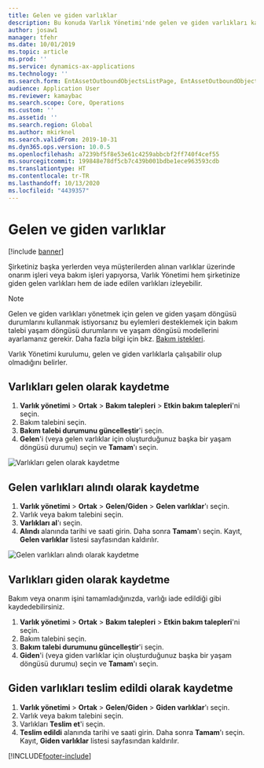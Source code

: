 ```yaml
---
title: Gelen ve giden varlıklar
description: Bu konuda Varlık Yönetimi'nde gelen ve giden varlıkları kaydetme açıklanmaktadır.
author: josaw1
manager: tfehr
ms.date: 10/01/2019
ms.topic: article
ms.prod: ''
ms.service: dynamics-ax-applications
ms.technology: ''
ms.search.form: EntAssetOutboundObjectsListPage, EntAssetOutboundObjectsDeliver, EntAssetInboundObjectsListPage, EntAssetInboundObjectsRecieve
audience: Application User
ms.reviewer: kamaybac
ms.search.scope: Core, Operations
ms.custom: ''
ms.assetid: ''
ms.search.region: Global
ms.author: mkirknel
ms.search.validFrom: 2019-10-31
ms.dyn365.ops.version: 10.0.5
ms.openlocfilehash: a7239bf5f8e53e61c4259abbcbf2ff740f4cef55
ms.sourcegitcommit: 199848e78df5cb7c439b001bdbe1ece963593cdb
ms.translationtype: HT
ms.contentlocale: tr-TR
ms.lasthandoff: 10/13/2020
ms.locfileid: "4439357"
---
```

# <a name="inbound-and-outbound-assets"></a>Gelen ve giden varlıklar

[!include [banner](../../includes/banner.md)]

 

Şirketiniz başka yerlerden veya müşterilerden alınan varlıklar üzerinde onarım işleri veya bakım işleri yapıyorsa, Varlık Yönetimi hem şirketinize giden gelen varlıkları hem de iade edilen varlıkları izleyebilir.

> [!NOTE]
> Gelen ve giden varlıkları yönetmek için gelen ve giden yaşam döngüsü durumlarını kullanmak istiyorsanız bu eylemleri desteklemek için bakım talebi yaşam döngüsü durumlarını ve yaşam döngüsü modellerini ayarlamanız gerekir. Daha fazla bilgi için bkz. [Bakım istekleri](../setup-for-maintenance-requests/requests.md).

Varlık Yönetimi kurulumu, gelen ve giden varlıklarla çalışabilir olup olmadığını belirler.

## <a name="register-assets-as-inbound"></a>Varlıkları gelen olarak kaydetme

1. **Varlık yönetimi** \> **Ortak** \> **Bakım talepleri** \> **Etkin bakım talepleri**'ni seçin.
2. Bakım talebini seçin.
3. **Bakım talebi durumunu güncelleştir**'i seçin.
4. **Gelen**'i (veya gelen varlıklar için oluşturduğunuz başka bir yaşam döngüsü durumu) seçin ve **Tamam**'ı seçin.

![Varlıkları gelen olarak kaydetme](media/07-manage-maintenance-requests.png)

## <a name="register-inbound-assets-as-received"></a>Gelen varlıkları alındı olarak kaydetme

1. **Varlık yönetimi** \> **Ortak** \> **Gelen/Giden** \> **Gelen varlıklar**'ı seçin.
2. Varlık veya bakım talebini seçin.
3. **Varlıkları al**'ı seçin.
4. **Alındı** alanında tarihi ve saati girin. Daha sonra **Tamam**'ı seçin. Kayıt, **Gelen varlıklar** listesi sayfasından kaldırılır.

![Gelen varlıkları alındı olarak kaydetme](media/08-manage-maintenance-requests.png)

## <a name="register-assets-as-outbound"></a>Varlıkları giden olarak kaydetme

Bakım veya onarım işini tamamladığınızda, varlığı iade edildiği gibi kaydedebilirsiniz.

1. **Varlık yönetimi** \> **Ortak** \> **Bakım talepleri** \> **Etkin bakım talepleri**'ni seçin.
2. Bakım talebini seçin.
3. **Bakım talebi durumunu güncelleştir**'i seçin.
4. **Giden**'i (veya giden varlıklar için oluşturduğunuz başka bir yaşam döngüsü durumu) seçin ve **Tamam**'ı seçin.

## <a name="register-outbound-assets-as-delivered"></a>Giden varlıkları teslim edildi olarak kaydetme

1. **Varlık yönetimi** \> **Ortak** \> **Gelen/Giden** \> **Giden varlıklar**'ı seçin.
2. Varlık veya bakım talebini seçin.
3. Varlıkları **Teslim et**'i seçin.
4. **Teslim edildi** alanında tarihi ve saati girin. Daha sonra **Tamam**'ı seçin. Kayıt, **Giden varlıklar** listesi sayfasından kaldırılır.


[!INCLUDE[footer-include](../../../includes/footer-banner.md)]